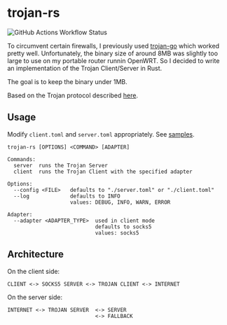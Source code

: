 # trojan-rs

![GitHub Actions Workflow Status](https://img.shields.io/github/actions/workflow/status/naresh97/trojan-rs/rust.yml)

To circumvent certain firewalls, I previously used [trojan-go](https://github.com/p4gefau1t/trojan-go) which worked pretty well. Unfortunately, the binary size of around 8MB was slightly too large to use on my portable router runnin OpenWRT. So I decided to write an implementation of the Trojan Client/Server in Rust.

The goal is to keep the binary under 1MB.

Based on the Trojan protocol described [here](https://github.com/trojan-gfw/trojan).

## Usage

Modify `client.toml` and `server.toml` appropriately. See [samples](samples/).

```
trojan-rs [OPTIONS] <COMMAND> [ADAPTER]

Commands:
  server  runs the Trojan Server
  client  runs the Trojan Client with the specified adapter

Options:
  --config <FILE>   defaults to "./server.toml" or "./client.toml"
  --log             defaults to INFO
                    values: DEBUG, INFO, WARN, ERROR

Adapter:
  --adapter <ADAPTER_TYPE>  used in client mode
                            defaults to socks5
                            values: socks5
```

## Architecture

On the client side:

```
CLIENT <-> SOCKS5 SERVER <-> TROJAN CLIENT <-> INTERNET
```

On the server side:
```
INTERNET <-> TROJAN SERVER  <-> SERVER
                            <-> FALLBACK
```
